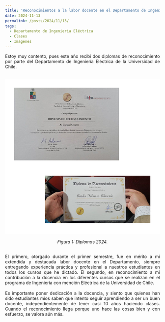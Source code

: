 ```yaml
---
title: 'Reconocimientos a la labor docente en el Departamento de Ingeniería Eléctrica'
date: 2024-11-13
permalink: /posts/2024/11/13/
tags:
  - Departamento de Ingenieria Eléctrica
  - Clases
  - Imagenes
---
```

<div style="text-align: justify;">Estoy muy contento, pues este año recibí dos diplomas de reconocimiento por parte del Departamento de Ingeniería Eléctrica de la Universidad de Chile.</div>  
<br>
<p align="center">
  <p align="center">
  <img src="/files/diplomas_2024.png" alt="Diplomas 2024">
</p>
<p align="center">
  <em>Figura 1: Diplomas 2024.</em>
</p>
<br>
<div style="text-align: justify;">El primero, otorgado durante el primer semestre, fue en mérito a mi extendida y destacada labor docente en el Departamento, siempre entregando experiencia práctica y profesional a nuestros estudiantes en todos los cursos que he dictado.  El segundo, en reconocimiento a mi contribución a la docencia en los diferentes cursos que se realizan en el programa de Ingeniería con mención Eléctrica de la Universidad de Chile.</div> 
<br>
<div style="text-align: justify;">Es importante poner dedicación a la docencia, y siento que quienes han sido estudiantes míos saben que intento seguir aprendiendo a ser un buen docente, independientemente de tener casi 10 años haciendo clases.  Cuando el reconocimiento llega porque uno hace las cosas bien y con esfuerzo, se valora aún más.</div>
